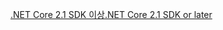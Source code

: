 [<span data-ttu-id="e5a73-101">.NET Core 2.1 SDK 이상</span><span class="sxs-lookup"><span data-stu-id="e5a73-101">.NET Core 2.1 SDK or later</span></span>](https://www.microsoft.com/net/download/all)
